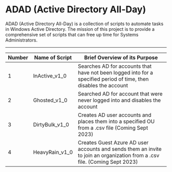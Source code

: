 # ADAD (Active Directory All-Day)
ADAD (Active Directory All-Day) is a collection of scripts to automate tasks in Windows Active Directory.
The mission of this project is to provide a comprehensive set of scripts that can free up time for 
Systems Administrators.

******

Number|Name of Script| Brief Overview of its Purpose
------|--------------|------------------------------
   1  |InActive_v1_0 | Searches AD for accounts that have not been logged into for a specified period of time, then disables the account
   2  |Ghosted_v1_0  | Searched AD for account that were never logged into and disables the account
   3  |DirtyBulk_v1_0 | Creates AD user accounts and places them into a specified OU from a .csv file (Coming Sept 2023)
   4  |HeavyRain_v1_0 | Creates Guest Azure AD user accounts and sends them an invite to join an organization from a .csv file. (Coming Sept 2023)
